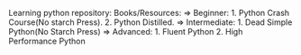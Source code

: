 Learning python repository:
Books/Resources:
=> Beginner:
	1. Python Crash Course(No starch Press).
	2. Python Distilled.
=> Intermediate: 
	1. Dead Simple Python(No Starch Press)
=> Advanced:
	1. Fluent Python
	2. High Performance Python

